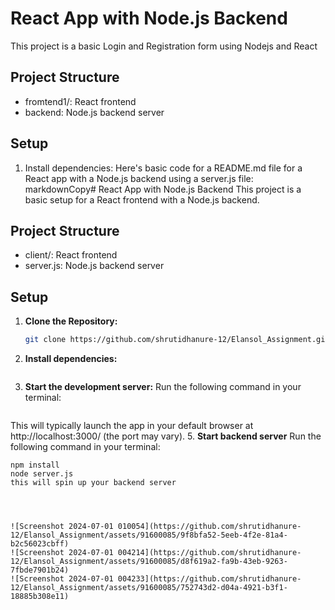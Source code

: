 # React App with Node.js Backend
This project is a basic Login and Registration form using Nodejs and React
## Project Structure
- fromtend1/: React frontend
- backend: Node.js backend server
## Setup
1. Install dependencies:
   Here's basic code for a README.md file for a React app with a Node.js backend using a server.js file:
markdownCopy# React App with Node.js Backend
This project is a basic setup for a React frontend with a Node.js backend.
## Project Structure
- client/: React frontend
- server.js: Node.js backend server
## Setup
1. **Clone the Repository:**
   ```bash
   git clone https://github.com/shrutidhanure-12/Elansol_Assignment.git
2. **Install dependencies:**
   ```cd frontend1  npm install
3. **Start the development server:**
Run the following command in your terminal:
   ```npm start
This will typically launch the app in your default browser at http://localhost:3000/ (the port may vary).
5. **Start backend server**
Run the following command in your terminal:
   ```cd backend
   npm install
   node server.js
this will spin up your backend server




![Screenshot 2024-07-01 010054](https://github.com/shrutidhanure-12/Elansol_Assignment/assets/91600085/9f8bfa52-5eeb-4f2e-81a4-b2c56023cbff)
![Screenshot 2024-07-01 004214](https://github.com/shrutidhanure-12/Elansol_Assignment/assets/91600085/d8f619a2-fa9b-43eb-9263-7fbde7901b24)
![Screenshot 2024-07-01 004233](https://github.com/shrutidhanure-12/Elansol_Assignment/assets/91600085/752743d2-d04a-4921-b3f1-18885b308e11)
